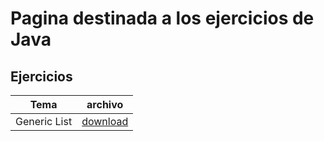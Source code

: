 # Pagina destinada  a los ejercicios de Java

## Ejercicios

| Tema | archivo |
| ----- | ------ |
| Generic List | [download](https://braslyn.github.io/Ejercicios/Java/ListaG.zip) |

